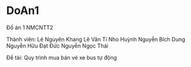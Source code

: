 ﻿# DoAn1
Đồ án 1 NMCNTT2

Thành viên:
Lê Nguyên Khang
Lê Văn Tí Nho
Huỳnh Nguyễn Bích Dung
Nguyễn Hữu Đạt Đức
Nguyễn Ngọc Thái

Đề tài: Quy trình mua bán vé xe bus tự động